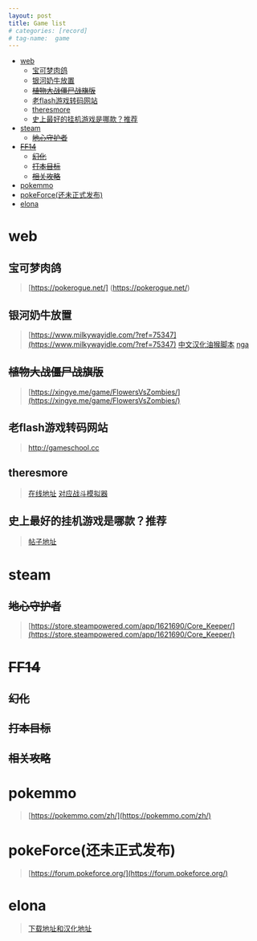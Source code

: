 ```yaml
---
layout: post
title: Game list
# categories: [record]
# tag-name:  game
---
```


- [web](#web)
  - [宝可梦肉鸽](#宝可梦肉鸽)
  - [银河奶牛放置](#银河奶牛放置)
  - [~~植物大战僵尸战旗版~~](#植物大战僵尸战旗版)
  - [老flash游戏转码网站](#老flash游戏转码网站)
  - [theresmore](#theresmore)
  - [史上最好的挂机游戏是哪款？推荐](#史上最好的挂机游戏是哪款推荐)
- [steam](#steam)
  - [~~地心守护者~~](#地心守护者)
- [~~FF14~~](#ff14)
  - [~~幻化~~](#幻化)
  - [~~打本目标~~](#打本目标)
  - [~~相关攻略~~](#相关攻略)
- [pokemmo](#pokemmo)
- [pokeForce(还未正式发布)](#pokeforce还未正式发布)
- [elona](#elona)
  
# web
## 宝可梦肉鸽
> [https://pokerogue.net/] (https://pokerogue.net/)

## 银河奶牛放置
> [https://www.milkywayidle.com/?ref=75347](https://www.milkywayidle.com/?ref=75347)
> [中文汉化油猴脚本](https://greasyfork.org/zh-CN/scripts/490242-milky-way-idle%E6%B1%89%E5%8C%96/code)
> [nga](https://ngabbs.com/read.php?tid=39672934)

## ~~植物大战僵尸战旗版~~
> [https://xingye.me/game/FlowersVsZombies/](https://xingye.me/game/FlowersVsZombies/)

## 老flash游戏转码网站
> [http://gameschool.cc ](http://gameschool.cc )

## theresmore
> [在线地址](https://theresmoregame.g8hh.com.cn/)
> [对应战斗模拟器](https://theresmore-battle-calc.vercel.app/)

## 史上最好的挂机游戏是哪款？推荐
> [帖子地址](https://www.saraba1st.com/2b/thread-2183540-1-1.html)


# steam
## ~~地心守护者~~
> [https://store.steampowered.com/app/1621690/Core_Keeper/](https://store.steampowered.com/app/1621690/Core_Keeper/)

# ~~FF14~~
## ~~幻化~~
## ~~打本目标~~
## ~~相关攻略~~

# pokemmo
> [https://pokemmo.com/zh/](https://pokemmo.com/zh/)

# pokeForce(还未正式发布)
> [https://forum.pokeforce.org/](https://forum.pokeforce.org/)

# elona 
> [下载地址和汉化地址](https://ztjal.info/)
